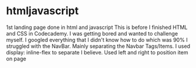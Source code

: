 # htmljavascript
1st landing page done in html and javascript
This is before I finished HTML and CSS in Codecademy. I was getting bored and wanted to challenge myself. I googled everything that I didn't know how to do which was 90%
I struggled with the NavBar. Mainly separating the Navbar Tags/Items. I used display: inline-flex to separate I believe. 
Used left and right to position item on page
